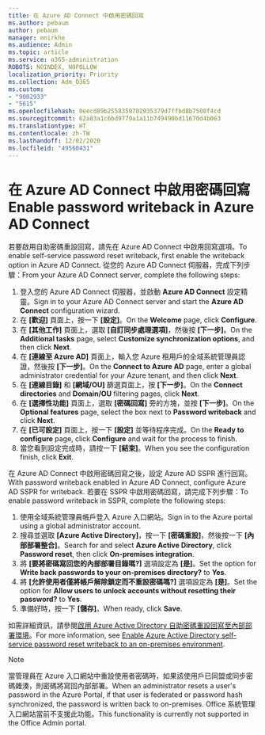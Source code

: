 ```yaml
---
title: 在 Azure AD Connect 中啟用密碼回寫
ms.author: pebaum
author: pebaum
manager: mnirkhe
ms.audience: Admin
ms.topic: article
ms.service: o365-administration
ROBOTS: NOINDEX, NOFOLLOW
localization_priority: Priority
ms.collection: Adm_O365
ms.custom:
- "9002933"
- "5615"
ms.openlocfilehash: 0eecd89b2558359702935379d7ffbd8b7508f4cd
ms.sourcegitcommit: 62a83a1c6bd9779a1a11b749490bd11670d4b063
ms.translationtype: HT
ms.contentlocale: zh-TW
ms.lasthandoff: 12/02/2020
ms.locfileid: "49560431"
---
```

# <a name="enable-password-writeback-in-azure-ad-connect"></a><span data-ttu-id="d1f83-102">在 Azure AD Connect 中啟用密碼回寫</span><span class="sxs-lookup"><span data-stu-id="d1f83-102">Enable password writeback in Azure AD Connect</span></span>

<span data-ttu-id="d1f83-103">若要啟用自助密碼重設回寫，請先在 Azure AD Connect 中啟用回寫選項。</span><span class="sxs-lookup"><span data-stu-id="d1f83-103">To enable self-service password reset writeback, first enable the writeback option in Azure AD Connect.</span></span> <span data-ttu-id="d1f83-104">從您的 Azure AD Connect 伺服器，完成下列步驟：</span><span class="sxs-lookup"><span data-stu-id="d1f83-104">From your Azure AD Connect server, complete the following steps:</span></span>

1. <span data-ttu-id="d1f83-105">登入您的 Azure AD Connect 伺服器，並啟動 **Azure AD Connect** 設定精靈。</span><span class="sxs-lookup"><span data-stu-id="d1f83-105">Sign in to your Azure AD Connect server and start the **Azure AD Connect** configuration wizard.</span></span>
2. <span data-ttu-id="d1f83-106">在 **[歡迎]** 頁面上，按一下 **[設定]**。</span><span class="sxs-lookup"><span data-stu-id="d1f83-106">On the **Welcome** page, click **Configure**.</span></span>
3. <span data-ttu-id="d1f83-107">在 **[其他工作]** 頁面上，選取 **[自訂同步處理選項]**，然後按 **[下一步]**。</span><span class="sxs-lookup"><span data-stu-id="d1f83-107">On the **Additional tasks** page, select **Customize synchronization options**, and then click **Next**.</span></span>
4. <span data-ttu-id="d1f83-108">在 **[連線至 Azure AD]** 頁面上，輸入您 Azure 租用戶的全域系統管理員認證，然後按 **[下一步]**。</span><span class="sxs-lookup"><span data-stu-id="d1f83-108">On the **Connect to Azure AD** page, enter a global administrator credential for your Azure tenant, and then click **Next**.</span></span>
5. <span data-ttu-id="d1f83-109">在 **[連線目錄]** 和 **[網域/OU]** 篩選頁面上，按 **[下一步]**。</span><span class="sxs-lookup"><span data-stu-id="d1f83-109">On the **Connect directories** and **Domain/OU** filtering pages, click **Next**.</span></span>
6. <span data-ttu-id="d1f83-110">在 **[選擇性功能]** 頁面上，選取 **[密碼回寫]** 旁的方塊，並按 **[下一步]**。</span><span class="sxs-lookup"><span data-stu-id="d1f83-110">On the **Optional features** page, select the box next to **Password writeback** and click **Next**.</span></span>
7. <span data-ttu-id="d1f83-111">在 **[已可設定]** 頁面上，按一下 **[設定]** 並等待程序完成。</span><span class="sxs-lookup"><span data-stu-id="d1f83-111">On the **Ready to configure** page, click **Configure** and wait for the process to finish.</span></span>
8. <span data-ttu-id="d1f83-112">當您看到設定完成時，請按一下 **[結束]**。</span><span class="sxs-lookup"><span data-stu-id="d1f83-112">When you see the configuration finish, click **Exit**.</span></span>

<span data-ttu-id="d1f83-113">在 Azure AD Connect 中啟用密碼回寫之後，設定 Azure AD SSPR 進行回寫。</span><span class="sxs-lookup"><span data-stu-id="d1f83-113">With password writeback enabled in Azure AD Connect, configure Azure AD SSPR for writeback.</span></span>  <span data-ttu-id="d1f83-114">若要在 SSPR 中啟用密碼回寫，請完成下列步驟：</span><span class="sxs-lookup"><span data-stu-id="d1f83-114">To enable password writeback in SSPR, complete the following steps:</span></span>

1. <span data-ttu-id="d1f83-115">使用全域系統管理員帳戶登入 Azure 入口網站。</span><span class="sxs-lookup"><span data-stu-id="d1f83-115">Sign in to the Azure portal using a global administrator account.</span></span>
2. <span data-ttu-id="d1f83-116">搜尋並選取 **[Azure Active Directory]**，按一下 **[密碼重設]**，然後按一下 **[內部部署整合]**。</span><span class="sxs-lookup"><span data-stu-id="d1f83-116">Search for and select **Azure Active Directory**, click **Password reset**, then click **On-premises integration**.</span></span>
3. <span data-ttu-id="d1f83-117">將 **[要將密碼寫回您的內部部署目錄嗎?]** 選項設定為 **[是]**。</span><span class="sxs-lookup"><span data-stu-id="d1f83-117">Set the option for **Write back passwords to your on-premises directory?** to **Yes**.</span></span>
4. <span data-ttu-id="d1f83-118">將 **[允許使用者僅將帳戶解除鎖定而不重設密碼嗎?]** 選項設定為 **[是]**。</span><span class="sxs-lookup"><span data-stu-id="d1f83-118">Set the option for **Allow users to unlock accounts without resetting their password?** to **Yes**.</span></span>
5. <span data-ttu-id="d1f83-119">準備好時，按一下 **[儲存]**。</span><span class="sxs-lookup"><span data-stu-id="d1f83-119">When ready, click **Save**.</span></span>

<span data-ttu-id="d1f83-120">如需詳細資訊，請參閱[啟用 Azure Active Directory 自助密碼重設回寫至內部部署環境](https://docs.microsoft.com/azure/active-directory/authentication/tutorial-enable-sspr-writeback)。</span><span class="sxs-lookup"><span data-stu-id="d1f83-120">For more information, see [Enable Azure Active Directory self-service password reset writeback to an on-premises environment](https://docs.microsoft.com/azure/active-directory/authentication/tutorial-enable-sspr-writeback).</span></span>

> [!NOTE]
>  <span data-ttu-id="d1f83-121">當管理員在 Azure 入口網站中重設使用者密碼時，如果該使用戶已同盟或同步密碼雜湊，則密碼將寫回內部部署。</span><span class="sxs-lookup"><span data-stu-id="d1f83-121">When an administrator resets a user's password in the Azure Portal, if that user is federated or password hash synchronized, the password is written back to on-premises.</span></span> <span data-ttu-id="d1f83-122">Office 系統管理入口網站當前不支援此功能。</span><span class="sxs-lookup"><span data-stu-id="d1f83-122">This functionality is currently not supported in the Office Admin portal.</span></span>